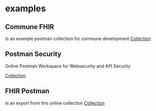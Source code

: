 # examples

## Commune FHIR


Is an example postman collection for commune development
[Collection](Commure%20FHIR%20API.postman_collection.json)

## Postman Security

Online Postman Workspace for Websecurity and API Security 

[Collection](https://www.postman.com/postman/workspace/postman-security-workspace)


## FHIR Postman

Is an export from this online collection
[Collection](https://www.postman.com/api-evangelist/workspace/fast-healthcare-interoperability-resources-fhir/overview)